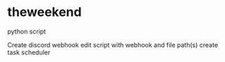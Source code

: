# theweekend
python script

Create discord webhook
edit script with webhook and file path(s)
create task scheduler
